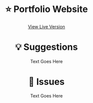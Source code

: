 <h1 align="center">
    <b>⭐ Portfolio Website</b>
</h1>

<p align="center">
    <a href="https://itsmartonic.github.io/PortfolioWebsite/">View Live Version</a>
</p>

<h1 align="center">
    <b>💡 Suggestions</b>
</h1>

<p align="center">
    Text Goes Here
</p>

<h1 align="center">
    <b>🚨 Issues</b>
</h1>

<p align="center">
    Text Goes Here
</p>
